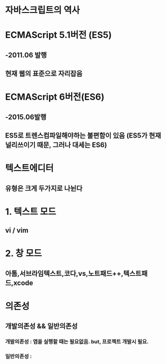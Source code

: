 자바스크립트의 역사
==================

# ECMAScript 5.1버전 (ES5) 
## -2011.06 발행
## 현재 웹의 표준으로 자리잡음

# ECMAScript 6버전(ES6)
## -2015.06발행
## ES5로 트렌스컴파일해야하는 불편함이 있음 (ES5가 현재 널리쓰이기 때문, 그러나 대세는 ES6)


텍스트에디터
============
## 유형은 크게  두가지로 나뉜다
# 1. 텍스트 모드
## vi / vim
# 2. 창 모드
## 아톰,서브라임텍스트,코다,vs,노트패드++,텍스트패드,xcode


# 의존성
## 개발의존성 && 일반의존성
### 개발의존성 : 앱을 실행할 때는 필요없음. but, 프로젝트 개발시 필요.
### 일반의존성 :

